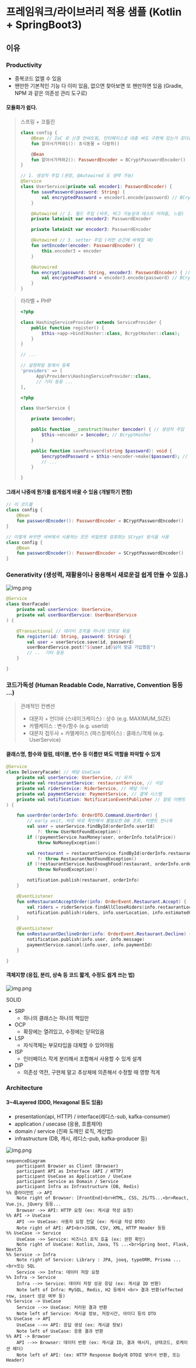 # 프레임워크/라이브러리 적용 샘플 (Kotlin + SpringBoot3)

## 이유

### Productivity

- 중복코드 없앨 수 있음
- 왠만한 기본적인 기능 다 이미 있음, 없으면 찾아보면 또 왠만하면 있음
  (Gradle, NPM 과 같은 의존성 관리 도구로)

#### 모듈화가 쉽다.

> 스프링 + 코틀린
>
> ```kotlin
> class config {
>     @Bean // IoC 로 신경 안써도됨, 인터페이스로 대충 써도 구현체 있는거 갖다줌
>     fun 알아서가져와1(): 초식동물 = 다람쥐()
>
>     @Bean
>     fun 알아서가져와2(): PasswordEncoder = BCryptPasswordEncoder()
> }
> ```
>
> ```kotlin
> // 1. 생성자 주입 (권장, @Autowired 도 생략 가능)
> @Service
> class UserService(private val encoder1: PasswordEncoder) {
>     fun savePassword(password: String) {
>         val encryptedPassword = encoder1.encode(password) // BCryptPasswordEncoder 로 암호화됨
>     }
> 
>     @Autowired // 2. 필드 주입 (비추, 버그 가능성과 테스트 어려움, 느림)
>     private lateinit var encoder2: PasswordEncoder
> 
>     private lateinit var encoder3: PasswordEncoder
> 
>     @Autowired // 3. setter 주입 (어떤 순간에 바꿔낄 때)
>     fun setEncoder(encoder: PasswordEncoder) {
>         this.encoder3 = encoder
>     }
> 
>     @Autowired
>     fun encrypt(password: String, encoder3: PasswordEncoder) { // 4. 메서드 주입
>         val encryptedPassword = encoder3.encode(password) // BCryptPasswordEncoder 로 암호화됨
>     }
> }
> ```

> 라라벨 + PHP
> ```php
> <?php
>
> class HashingServiceProvider extends ServiceProvider {
>     public function register() {
>         $this->app->bind(Hasher::class, BcryptHasher::class);
>     }
> }
>
> // ...
>
> // 설정파일 등에서 등록
> 'providers' => [
>       App\Providers\HashingServiceProvider::class,
>       // 기타 등등 ...
> ],
> ```
>
> ```php
> <?php
>
> class UserService {
>
>     private $encoder;
>
>     public function __construct(Hasher $encoder) { // 생성자 주입
>         $this->encoder = $encoder; // BcryptHasher
>     }
>
>     public function savePassword(string $password): void {
>         $encryptedPassword = $this->encoder->make($password); // BcryptHasher로 암호화
>         // ... 
>     }
>
> }
> ```

#### 그래서 나중에 뭔가를 쉽게쉽게 바꿀 수 있음 (개발하기 편함)

```kotlin
// 이 코드를
class config {
    @Bean
    fun passwordEncoder(): PasswordEncoder = BCryptPasswordEncoder()
}

// 이렇게 바꾸면 서버에서 사용하는 모든 비밀번호 암호화는 SCrypt 방식을 사용
class config {
    @Bean
    fun passwordEncoder(): PasswordEncoder = SCryptPasswordEncoder()
}
```

### Generativity (생성력, 재활용이나 응용해서 새로운걸 쉽게 만들 수 있음.)

![img.png](docs/Facade.png)

```kotlin
@Service
class UserFacade(
    private val userService: UserService,
    private val userBoardService: UserBoardService
) {

    @Transactional // 데이터 조작을 하나의 단위로 묶음
    fun register(id: String, password: String) {
        val user = userService.save(id, password)
        userBoardService.post("${user.id}님이 방금 가입했음")
        // ..  기타 등등
    }

}
```

### 코드가독성 (Human Readable Code, Narrative, Convention 등등 ...)

> 관례적인 컨벤션
> - 대문자 + 언더바 (스네이크케이스) : 상수 (e.g. MAXIMUM_SIZE)
> - 카멜케이스 : 변수/함수 (e.g. userId)
> - 대문자 접두사 + 카멜케이스 (파스칼케이스) : 클래스/객체 (e.g. UserService)

#### 클래스명, 함수와 컬럼, 테이블, 변수 등 이름만 봐도 역할을 파악할 수 있게

```kotlin
@Service
class DeliveryFacade( // 배달 UseCase
    private val userService: UserService, // 유저 
    private val restaurantService: restaurantService, // 식당
    private val riderService: RiderService, // 배달 기사
    private val paymentService: PaymentService, // 결제 시스템
    private val notification: NotificationEventPublisher // 알림 이벤트
) {

    fun userOrder(orderInfo: OrderDTO.Command.UserOrder) {
        // early exit, 바로 바로 확인해서 불필요한 DB 조회, 이벤트 안나게
        val user = userService.findById(orderInfo.userId) 
            ?: throw UserNotFoundException() 
        if (!paymentService.hasMoney(user, orderInfo.totalPrice))
            throw NoMoneyException()  

        val restaurant = restaurantService.findById(orderInfo.restaurantId)
            ?: throw RestaurantNotFoundException()
        if (!restaurantService.hasEnoughFood(restaurant, orderInfo.orderFoodList))
            throw NoFoodException()

        notification.publish(restaurant, orderInfo)
    }

    @EventListener
    fun onRestaurantAcceptOrder(info: OrderEvent.Restaurant.Accept) {
        val riders = riderService.findAllCloseRiders(info.restaurantLocation)
        notification.publish(riders, info.userLocation, info.estimatedCookTime)
    }

    @EventListener
    fun onRestaurantDeclineOrder(info: OrderEvent.Restaurant.Decline) {
        notification.publish(info.user, info.message)
        paymentService.cancel(info.user, info.paymentId)
    }

}

```

#### 객체지향 (응집, 분리, 상속 등 코드 짧게, 수정도 쉽게 쓰는 법)

![img.png](docs/OOP.png)

SOLID

- SRP
  - 하나의 클래스는 하나의 책임만
- OCP
  - 확장에는 열려있고, 수정에는 닫혀있음
- LSP
  - 자식객체는 부모타입을 대체할 수 있어야됨
- ISP
  - 인터페이스 작게 분리해서 조합해서 사용할 수 있게 설계
- DIP
  - 의존성 역전, 구현체 말고 추상체에 의존해서 수정할 때 영향 적게

### Architecture

#### 3~4Layered (DDD, Hexagonal 등도 있음)

- presentation(api, HTTP) / interface(레디스-sub, kafka-consumer)
- application / usecase (응용, 흐름제어)
- domain / service (진짜 도메인 로직, 계산법)
- infrastructure (DB, 캐시, 레디스-pub, kafka-producer 등)

![img.png](docs/architecture.png)

```mermaid
sequenceDiagram
    participant Browser as Client (Browser)
    participant API as Interface (API / HTTP)
    participant UseCase as Application / UseCase
    participant Service as Domain / Service
    participant Infra as Infrastructure (DB, Redis)
%% 클라이언트 -> API
    Note right of Browser: [FrontEnd]<br>HTML, CSS, JS/TS...<br>React, Vue.js, jQuery 등등...
    Browser ->> API: HTTP 요청 (ex: 게시글 작성 요청)
%% API -> UseCase
    API ->> UseCase: 사용자 요청 전달 (ex: 게시글 작성 DTO)
    Note right of API: API<br>JSON, CSV, XML, HTTP Header 등등
%% UseCase -> Service
    UseCase ->> Service: 비즈니스 로직 호출 (ex: 권한 확인)
    Note right of UseCase: Kotlin, Java, TS ...<br>Spring boot, Flask, NextJS
%% Service -> Infra
    Note right of Service: Library : JPA, jooq, typeORM, Prisma ...<br>또는 SQL
    Service ->> Infra: 데이터 저장 요청
%% Infra -> Service
    Infra -->> Service: 데이터 저장 성공 응답 (ex: 게시글 ID 반환)
    Note left of Infra: MySQL, Redis, H2 등에서 <br> 결과 반환(effected row, insert 성공 여부 등)
%% Service -> UseCase
    Service -->> UseCase: 처리된 결과 반환
    Note left of Service: 게시글 정보, 저장시간, 아이디 등의 DTO
%% UseCase -> API
    UseCase -->> API: 응답 생성 (ex: 게시글 정보)
    Note left of UseCase: 응용 결과 반환
%% API -> Browser
    API -->> Browser: 데이터 반환 (ex: 게시글 ID, 결과 메시지, 상태코드, 로케이션 헤더)
    Note left of API: (ex: HTTP Response Body에 DTO로 넣어서 반환, 또는 Header)
```
